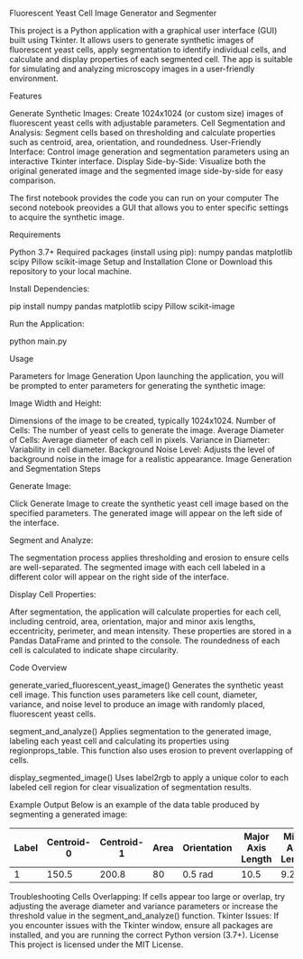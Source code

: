 Fluorescent Yeast Cell Image Generator and Segmenter

This project is a Python application with a graphical user interface (GUI) built using Tkinter. It allows users to generate synthetic images of fluorescent yeast cells, apply segmentation to identify individual cells, and calculate and display properties of each segmented cell. The app is suitable for simulating and analyzing microscopy images in a user-friendly environment.

Features

Generate Synthetic Images: Create 1024x1024 (or custom size) images of fluorescent yeast cells with adjustable parameters.
Cell Segmentation and Analysis: Segment cells based on thresholding and calculate properties such as centroid, area, orientation, and roundedness.
User-Friendly Interface: Control image generation and segmentation parameters using an interactive Tkinter interface.
Display Side-by-Side: Visualize both the original generated image and the segmented image side-by-side for easy comparison.

The first notebook provides the code you can run on your computer
The second notebook preovides a GUI that allows you to enter specific settings to acquire the synthetic image.

Requirements

Python 3.7+
Required packages (install using pip):
numpy
pandas
matplotlib
scipy
Pillow
scikit-image
Setup and Installation
Clone or Download this repository to your local machine.

Install Dependencies:

pip install numpy pandas matplotlib scipy Pillow scikit-image


Run the Application:

python main.py

Usage

Parameters for Image Generation
Upon launching the application, you will be prompted to enter parameters for generating the synthetic image:

Image Width and Height: 

Dimensions of the image to be created, typically 1024x1024.
Number of Cells: The number of yeast cells to generate the image.
Average Diameter of Cells: Average diameter of each cell in pixels.
Variance in Diameter: Variability in cell diameter.
Background Noise Level: Adjusts the level of background noise in the image for a realistic appearance.
Image Generation and Segmentation Steps

Generate Image:

Click Generate Image to create the synthetic yeast cell image based on the specified parameters.
The generated image will appear on the left side of the interface.

Segment and Analyze:

The segmentation process applies thresholding and erosion to ensure cells are well-separated.
The segmented image with each cell labeled in a different color will appear on the right side of the interface.

Display Cell Properties:

After segmentation, the application will calculate properties for each cell, including centroid, area, orientation, major and minor axis lengths, eccentricity, perimeter, and mean intensity.
These properties are stored in a Pandas DataFrame and printed to the console. The roundedness of each cell is calculated to indicate shape circularity.

Code Overview

generate_varied_fluorescent_yeast_image()
Generates the synthetic yeast cell image. This function uses parameters like cell count, diameter, variance, and noise level to produce an image with randomly placed, fluorescent yeast cells.

segment_and_analyze()
Applies segmentation to the generated image, labeling each yeast cell and calculating its properties using regionprops_table. This function also uses erosion to prevent overlapping of cells.

display_segmented_image()
Uses label2rgb to apply a unique color to each labeled cell region for clear visualization of segmentation results.

Example Output
Below is an example of the data table produced by segmenting a generated image:

| Label | Centroid-0 | Centroid-1 | Area | Orientation | Major Axis Length | Minor Axis Length | Eccentricity | Perimeter | Mean Intensity | Roundedness |
|-------|------------|------------|------|-------------|-------------------|-------------------|--------------|-----------|----------------|-------------|
| 1     | 150.5      | 200.8      | 80   | 0.5 rad    | 10.5             | 9.2               | 0.6          | 36.0      | 220            | 0.89        |

Troubleshooting
Cells Overlapping: If cells appear too large or overlap, try adjusting the average diameter and variance parameters or increase the threshold value in the segment_and_analyze() function.
Tkinter Issues: If you encounter issues with the Tkinter window, ensure all packages are installed, and you are running the correct Python version (3.7+).
License
This project is licensed under the MIT License.

